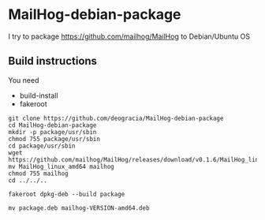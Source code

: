 # MailHog-debian-package

I try to package https://github.com/mailhog/MailHog to Debian/Ubuntu OS

## Build instructions
You need 
 * build-install
 * fakeroot
 
```
git clone https://github.com/deogracia/MailHog-debian-package
cd MailHog-debian-package
mkdir -p package/usr/sbin
chmod 755 package/usr/sbin
cd package/usr/sbin
wget https://github.com/mailhog/MailHog/releases/download/v0.1.6/MailHog_linux_amd64
mv MailHog_linux_amd64 mailhog
chmod 755 mailhog
cd ../../..

fakeroot dpkg-deb --build package

mv package.deb mailhog-VERSION-amd64.deb
```
